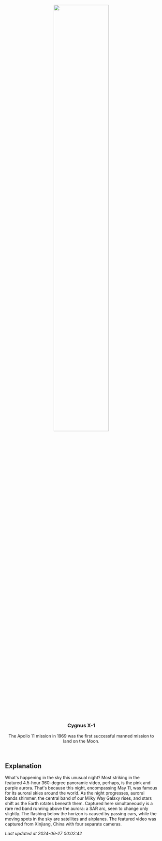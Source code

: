 <p align='center'>
    <a href='https://www.youtube.com/embed/fisAZYNwDgk?rel=0'><img src='https://images.unsplash.com/photo-1610296669228-602fa827fc1f' width='60%' /></a>
    <h3 align="center">Cygnus X-1</h3>
    <p align="center">The Apollo 11 mission in 1969 was the first successful manned mission to land on the Moon.</p>
</p>
<br/>

Explanation
--
What's happening in the sky this unusual night? Most striking in the featured 4.5-hour 360-degree panoramic video, perhaps, is the pink and purple aurora. That's because this night, encompassing May 11, was famous for its auroral skies around the world. As the night progresses, auroral bands shimmer, the central band of our Milky Way Galaxy rises, and stars shift as the Earth rotates beneath them.  Captured here simultaneously is a rare red band running above the aurora: a SAR arc, seen to change only slightly. The flashing below the horizon is caused by passing cars, while the moving spots in the sky are satellites and airplanes.  The featured video was captured from Xinjiang, China with four separate cameras.


*Last updated at 2024-06-27 00:02:42*
